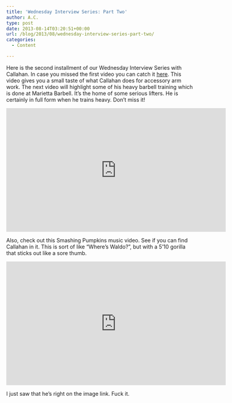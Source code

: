 ```yaml
---
title: 'Wednesday Interview Series: Part Two'
author: A.C.
type: post
date: 2013-08-14T03:20:51+00:00
url: /blog/2013/08/wednesday-interview-series-part-two/
categories:
  - Content

---
```

Here is the second installment of our Wednesday Interview Series with Callahan. In case you missed the first video you can catch it [here][1]. This video gives you a small taste of what Callahan does for accessory arm work. The next video will highlight some of his heavy barbell training which is done at Marietta Barbell. It&#8217;s the home of some serious lifters. He is certainly in full form when he trains heavy. Don&#8217;t miss it!
  
</b>
  
<span class="embed-youtube" style="text-align:center; display: block;"><iframe class='youtube-player' type='text/html' width='584' height='329' src='https://www.youtube.com/embed/oHFEVngC-3M?version=3&#038;rel=1&#038;fs=1&#038;autohide=2&#038;showsearch=0&#038;showinfo=1&#038;iv_load_policy=1&#038;wmode=transparent' allowfullscreen='true' style='border:0;'></iframe></span>
  
</b>
  
Also, check out this Smashing Pumpkins music video. See if you can find Callahan in it. This is sort of like &#8220;Where&#8217;s Waldo?&#8221;, but with a 5&#8217;10 gorilla that sticks out like a sore thumb.
  
</b>
  
<span class="embed-youtube" style="text-align:center; display: block;"><iframe class='youtube-player' type='text/html' width='584' height='329' src='https://www.youtube.com/embed/Ro8shNTlzTY?version=3&#038;rel=1&#038;fs=1&#038;autohide=2&#038;showsearch=0&#038;showinfo=1&#038;iv_load_policy=1&#038;wmode=transparent' allowfullscreen='true' style='border:0;'></iframe></span>
  
</b>
  
I just saw that he&#8217;s right on the image link. Fuck it.

 [1]: /blog/2013/08/wednesday-interview-series-part-one/